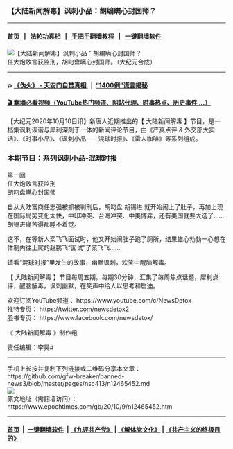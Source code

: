 ### 【大陆新闻解毒】讽刺小品：胡编瞒心封国师？
------------------------

#### [首页](https://github.com/gfw-breaker/banned-news3/blob/master/README.md) &nbsp;&nbsp;|&nbsp;&nbsp; [法轮功真相](https://github.com/begood0513/basic/blob/master/README.md)  &nbsp;&nbsp;|&nbsp;&nbsp; [手把手翻墙教程](https://github.com/gfw-breaker/guides/wiki)  &nbsp;&nbsp;|&nbsp;&nbsp; [一键翻墙软件](https://github.com/gfw-breaker/nogfw/blob/master/README.md)  



<div><img alt="【大陆新闻解毒】讽刺小品：胡编瞒心封国师？" class="attachment-djy_600_400 size-djy_600_400 wp-post-image" src="https://i.epochtimes.com/assets/uploads/2020/10/6a31fe1b0f3db348-600x400.jpg"/>
<div class="caption">
 任大炮敢言获监刑，胡叼盘瞒心封国师。（大纪元合成）
</div></div><hr/>

#### 💥 [《伪火》 - 天安门自焚真相 ](http://158.247.195.190:10000/videos/blog/weihuo.html)&nbsp; |&nbsp; [“1400例”谎言揭秘  ](http://158.247.195.190:10000/videos/blog/jiexi1400.html)

#### [ 🎬  翻墙必看视频（YouTube热门频道、网站代理、时事热点、历史事件 ...）](https://github.com/gfw-breaker/links/blob/master/banned.md)

<div><p>
 【大纪元2020年10月10日讯】新唐人近期推出的【
 <ok href="https://www.youtube.com/c/NewsDetox">
  大陆新闻解毒
 </ok>
 】节目，是一档集讽刺诙谐与犀利深刻于一体的新闻评论节目，由《严真点评 &amp; 外交部大实话》、《时事小品》、《讽刺小品——混球时报》、《雷人咖啡》等系列组成。
</p>
<h3>
 本期节目：系列讽刺小品-混球时报
</h3>
<p>
 第一回
 <br/>
 任大炮敢言获监刑
 <br/>
 胡叼盘瞒心封国师
</p>
<p>
 <center>
 </center>
 自从大陆富商任志强被抓被判刑后，胡叼盘
 <ok href="https://www.epochtimes.com/gb/tag/%E8%83%A1%E9%94%A1%E8%BF%9B.html">
  胡锡进
 </ok>
 就开始闹上了肚子，再加上现在国际局势变化太快，中印冲突、台海冲突、中美博弈，还有美国就要大选了……胡锡进痛苦得都睡不着觉。
</p>
<p>
 这不，在等新人栾飞飞面试时，他又开始闹肚子跑了厕所，结果雄心勃勃一心想在体制内往上爬的赵鹏飞“面试”了栾飞飞……
</p>
<p>
 请看“混球时报”里发生的故事，幽默讽刺，欢笑中醒脑解毒。
</p>
<p>
 【
 <ok href="https://www.youtube.com/c/NewsDetox">
  大陆新闻解毒
 </ok>
 】节目每周五期，每期30分钟，汇集了每周焦点话题，犀利点评，醒脑解毒，讽刺幽默，在笑声中给人以思考和启迪。
</p>
<p>
 欢迎订阅YouTube频道：
 <ok href="https://www.youtube.com/c/NewsDetox" rel="noopener noreferrer" target="_blank">
  https://www.youtube.com/c/NewsDetox
 </ok>
 <br/>
 推特专页：
 <ok href="https://twitter.com/newsdetox2" rel="noopener noreferrer" target="_blank">
  https://twitter.com/newsdetox2
 </ok>
 <br/>
 脸书专页：
 <ok href="https://www.facebook.com/newsdetox/" rel="noopener noreferrer" target="_blank">
  https://www.facebook.com/newsdetox/
 </ok>
</p>
<p>
 《
 <ok href="https://www.epochtimes.com/gb/tag/%E5%A4%A7%E9%99%86%E6%96%B0%E9%97%BB%E8%A7%A3%E6%AF%92.html">
  大陆新闻解毒
 </ok>
 》制作组
</p>
<p>
 责任编辑：李昊#
</p>
</div>
<hr/>
手机上长按并复制下列链接或二维码分享本文章：<br/>
https://github.com/gfw-breaker/banned-news3/blob/master/pages/nsc413/n12465452.md <br/>
<a href='https://github.com/gfw-breaker/banned-news3/blob/master/pages/nsc413/n12465452.md'><img src='https://github.com/gfw-breaker/banned-news3/blob/master/pages/nsc413/n12465452.md.png'/></a> <br/>
原文地址（需翻墙访问）：https://www.epochtimes.com/gb/20/10/9/n12465452.htm


------------------------
#### [首页](https://github.com/gfw-breaker/banned-news3/blob/master/README.md) &nbsp;|&nbsp; [一键翻墙软件](https://github.com/gfw-breaker/nogfw/blob/master/README.md) &nbsp;| [《九评共产党》](https://github.com/gfw-breaker/9ping.md/blob/master/README.md#九评之一评共产党是什么) | [《解体党文化》](https://github.com/gfw-breaker/jtdwh.md/blob/master/README.md) | [《共产主义的终极目的》](https://github.com/gfw-breaker/gczydzjmd.md/blob/master/README.md)


<img src='http://gfw-breaker.win/banned-news3/pages/nsc413/n12465452.md' width='0px' height='0px'/>